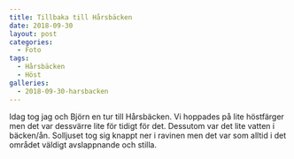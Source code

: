 ```yaml
---
title: Tillbaka till Hårsbäcken
date: 2018-09-30
layout: post
categories:
  - Foto
tags:
  - Hårsbäcken
  - Höst
galleries:
  - 2018-09-30-harsbacken
---
```


Idag tog jag och Björn en tur till Hårsbäcken. Vi hoppades på lite höstfärger men det var dessvärre lite för tidigt för det. Dessutom var det lite vatten i bäcken/ån. Solljuset tog sig knappt ner i ravinen men det var som alltid i det området väldigt avslappnande och stilla.

